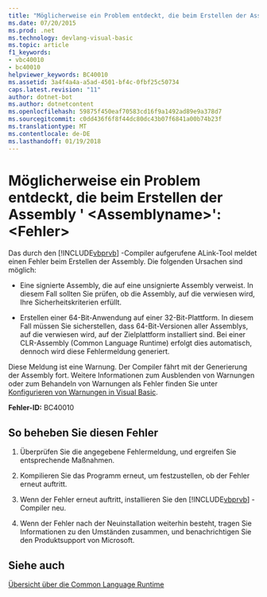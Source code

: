```yaml
---
title: "Möglicherweise ein Problem entdeckt, die beim Erstellen der Assembly &#39; &lt;Assemblyname&gt;&#39;: &lt;Fehler&gt;"
ms.date: 07/20/2015
ms.prod: .net
ms.technology: devlang-visual-basic
ms.topic: article
f1_keywords:
- vbc40010
- bc40010
helpviewer_keywords: BC40010
ms.assetid: 3a4f4a4a-a5ad-4501-bf4c-0fbf25c50734
caps.latest.revision: "11"
author: dotnet-bot
ms.author: dotnetcontent
ms.openlocfilehash: 59875f450eaf70583cd16f9a1492ad89e9a378d7
ms.sourcegitcommit: c0dd436f6f8f44dc80dc43b07f6841a00b74b23f
ms.translationtype: MT
ms.contentlocale: de-DE
ms.lasthandoff: 01/19/2018
---
```

# <a name="possible-problem-detected-while-building-assembly-39ltassemblynamegt39-lterrorgt"></a>Möglicherweise ein Problem entdeckt, die beim Erstellen der Assembly &#39; &lt;Assemblyname&gt;&#39;: &lt;Fehler&gt;
Das durch den [!INCLUDE[vbprvb](~/includes/vbprvb-md.md)] -Compiler aufgerufene ALink-Tool meldet einen Fehler beim Erstellen der Assembly. Die folgenden Ursachen sind möglich:  
  
-   Eine signierte Assembly, die auf eine unsignierte Assembly verweist. In diesem Fall sollten Sie prüfen, ob die Assembly, auf die verwiesen wird, Ihre Sicherheitskriterien erfüllt.  
  
-   Erstellen einer 64-Bit-Anwendung auf einer 32-Bit-Plattform. In diesem Fall müssen Sie sicherstellen, dass 64-Bit-Versionen aller Assemblys, auf die verwiesen wird, auf der Zielplattform installiert sind. Bei einer CLR-Assembly (Common Language Runtime) erfolgt dies automatisch, dennoch wird diese Fehlermeldung generiert.  
  
 Diese Meldung ist eine Warnung. Der Compiler fährt mit der Generierung der Assembly fort. Weitere Informationen zum Ausblenden von Warnungen oder zum Behandeln von Warnungen als Fehler finden Sie unter [Konfigurieren von Warnungen in Visual Basic](/visualstudio/ide/configuring-warnings-in-visual-basic).  
  
 **Fehler-ID:** BC40010  
  
## <a name="to-correct-this-error"></a>So beheben Sie diesen Fehler  
  
1.  Überprüfen Sie die angegebene Fehlermeldung, und ergreifen Sie entsprechende Maßnahmen.  
  
2.  Kompilieren Sie das Programm erneut, um festzustellen, ob der Fehler erneut auftritt.  
  
3.  Wenn der Fehler erneut auftritt, installieren Sie den [!INCLUDE[vbprvb](~/includes/vbprvb-md.md)] -Compiler neu.  
  
4.  Wenn der Fehler nach der Neuinstallation weiterhin besteht, tragen Sie Informationen zu den Umständen zusammen, und benachrichtigen Sie den Produktsupport von Microsoft.  
  
## <a name="see-also"></a>Siehe auch  
 [Übersicht über die Common Language Runtime](http://msdn.microsoft.com/library/0fd9aeae-af10-435f-86d4-e76619741e4a)
